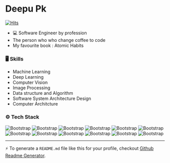 # Deepu Pk

[![Hits](https://hits.seeyoufarm.com/api/count/incr/badge.svg?url=https%3A%2F%2Fgithub.com%2Fhejazizo%2Fhejazizo&count_bg=%2379C83D&title_bg=%23555555&icon=&icon_color=%23E7E7E7&title=Profile+Views&edge_flat=false)](https://hits.seeyoufarm.com)







- 💻 Software Engineer by profession
- The person who who change coffee  to code
-  My favourite book :  Atomic Habits

### 🖥 Skills

- Machine Learning
- Deep Learning
- Computer Vision
- Image Processing
- Data structure and Algorithm
- Software System Architecture Design
- Computer Architcture 
### ⚙️ Tech Stack

![Bootstrap](https://img.shields.io/badge/-C%2B%2B-05122A?style=flat-square&logo=C++&color=353535) ![Bootstrap](https://img.shields.io/badge/-Python-05122A?style=flat-square&logo=Python&color=353535) ![Bootstrap](https://img.shields.io/badge/-Opencv-05122A?style=flat-square&logo=Opencv&color=353535) ![Bootstrap](https://img.shields.io/badge/-Tensorflow-05122A?style=flat-square&logo=Tensorflow&color=353535) ![Bootstrap](https://img.shields.io/badge/-Pytorch-05122A?style=flat-square&logo=Pytorch&color=353535) ![Bootstrap](https://img.shields.io/badge/-Docker-05122A?style=flat-square&logo=Docker&color=353535) ![Bootstrap](https://img.shields.io/badge/-Bash-05122A?style=flat-square&logo=Bash&color=353535) ![Bootstrap](https://img.shields.io/badge/-Cmake-05122A?style=flat-square&logo=Cmake&color=353535) ![Bootstrap](https://img.shields.io/badge/-Git-05122A?style=flat-square&logo=Git&color=353535) ![Bootstrap](https://img.shields.io/badge/-Visual%20studio-05122A?style=flat-square&logo=Visual-studio&color=353535) ![Bootstrap](https://img.shields.io/badge/-Vim-05122A?style=flat-square&logo=Vim&color=353535) ![Bootstrap](https://img.shields.io/badge/-Linux-05122A?style=flat-square&logo=Linux&color=353535)



---
:zap: To generate a `README.md` file like this for your profile, checkout [Github Readme Generator](https://hejazizo-github-profile-readme-srcstreamlit-app-i6skm7.streamlit.app/).
